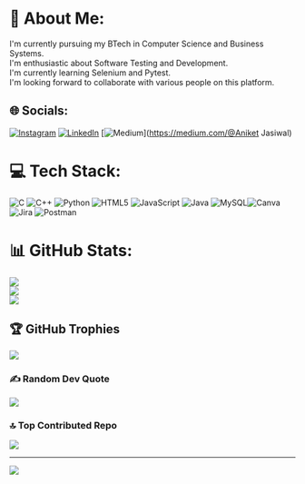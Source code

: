 # 💫 About Me:
I'm currently pursuing my BTech in Computer Science and Business Systems.<br>I'm enthusiastic about Software Testing and Development.<br>I'm currently learning Selenium and Pytest.<br>I'm looking forward to collaborate with various people on this platform.


## 🌐 Socials:
[![Instagram](https://img.shields.io/badge/Instagram-%23E4405F.svg?logo=Instagram&logoColor=white)](https://instagram.com/aniket_.26._) [![LinkedIn](https://img.shields.io/badge/LinkedIn-%230077B5.svg?logo=linkedin&logoColor=white)](www.linkedin.com/in/aniket-jaiswal-650148241) [![Medium](https://img.shields.io/badge/Medium-12100E?logo=medium&logoColor=white)](https://medium.com/@Aniket Jasiwal) 

# 💻 Tech Stack:
![C](https://img.shields.io/badge/c-%2300599C.svg?style=flat-square&logo=c&logoColor=white) ![C++](https://img.shields.io/badge/c++-%2300599C.svg?style=flat-square&logo=c%2B%2B&logoColor=white) ![Python](https://img.shields.io/badge/python-3670A0?style=flat-square&logo=python&logoColor=ffdd54) ![HTML5](https://img.shields.io/badge/html5-%23E34F26.svg?style=flat-square&logo=html5&logoColor=white) ![JavaScript](https://img.shields.io/badge/javascript-%23323330.svg?style=flat-square&logo=javascript&logoColor=%23F7DF1E) ![Java](https://img.shields.io/badge/java-%23ED8B00.svg?style=flat-square&logo=openjdk&logoColor=white) ![MySQL](https://img.shields.io/badge/mysql-%2300000f.svg?style=flat-square&logo=mysql&logoColor=white)![Canva](https://img.shields.io/badge/Canva-%2300C4CC.svg?style=flat-square&logo=Canva&logoColor=white) ![Jira](https://img.shields.io/badge/jira-%230A0FFF.svg?style=flat-square&logo=jira&logoColor=white) ![Postman](https://img.shields.io/badge/Postman-FF6C37?style=flat-square&logo=postman&logoColor=white)
# 📊 GitHub Stats:
![](https://github-readme-stats.vercel.app/api?username=Aniket2683&theme=dark&hide_border=false&include_all_commits=true&count_private=true)<br/>
![](https://github-readme-streak-stats.herokuapp.com/?user=Aniket2683&theme=dark&hide_border=false)<br/>
![](https://github-readme-stats.vercel.app/api/top-langs/?username=Aniket2683&theme=dark&hide_border=false&include_all_commits=true&count_private=true&layout=compact)

## 🏆 GitHub Trophies
![](https://github-profile-trophy.vercel.app/?username=Aniket2683&theme=onedark&no-frame=false&no-bg=true&margin-w=4)

### ✍️ Random Dev Quote
![](https://quotes-github-readme.vercel.app/api?type=horizontal&theme=dark)

### 🔝 Top Contributed Repo
![](https://github-contributor-stats.vercel.app/api?username=Aniket2683&limit=5&theme=dark&combine_all_yearly_contributions=true)

---
[![](https://visitcount.itsvg.in/api?id=Aniket2683&icon=5&color=1)](https://visitcount.itsvg.in)

<!-- Proudly created with GPRM ( https://gprm.itsvg.in ) -->
